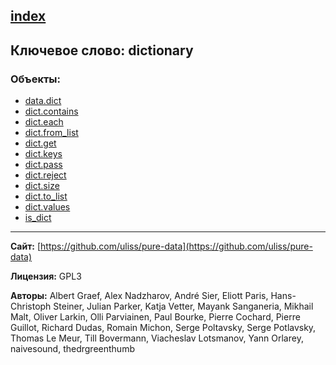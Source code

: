 [index](../index.html)
---

## Ключевое слово: dictionary

### Объекты:
* [data.dict](../data.dict.html)
* [dict.contains](../dict.contains.html)
* [dict.each](../dict.each.html)
* [dict.from_list](../dict.from_list.html)
* [dict.get](../dict.get.html)
* [dict.keys](../dict.keys.html)
* [dict.pass](../dict.pass.html)
* [dict.reject](../dict.reject.html)
* [dict.size](../dict.size.html)
* [dict.to_list](../dict.to_list.html)
* [dict.values](../dict.values.html)
* [is_dict](../is_dict.html)

---
**Сайт:** [https://github.com/uliss/pure-data](https://github.com/uliss/pure-data)

**Лицензия:** GPL3

**Авторы:** Albert Graef, Alex Nadzharov, André Sier, Eliott Paris, Hans-Christoph Steiner, Julian Parker, Katja Vetter, Mayank Sanganeria, Mikhail Malt, Oliver Larkin, Olli Parviainen, Paul Bourke, Pierre Cochard, Pierre Guillot, Richard Dudas, Romain Michon, Serge Poltavsky, Serge Potlavsky, Thomas Le Meur, Till Bovermann, Viacheslav Lotsmanov, Yann Orlarey, naivesound, thedrgreenthumb

